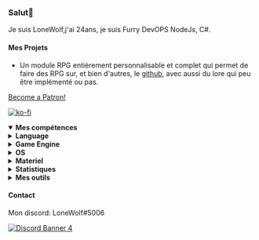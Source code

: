 <h3 id="salut-">Salut👋</h3>
<p>Je suis LoneWolf,j'ai 24ans, je suis Furry DevOPS NodeJs, C#.</p>
<h4 id="mes-projets">Mes Projets</h4>
<ul>
<li>Un module RPG entièrement personnalisable et complet qui permet de faire des RPG sur, et bien d'autres, le <a href="https://github.com/RPG-Module">github</a>, avec aussi du lore qui peu être implémenté ou pas.</li>
</ul>
<a href="https://www.patreon.com/bePatron?u=43559512" data-patreon-widget-type="become-patron-button" align=center>Become a Patron!</a>

[![ko-fi](https://ko-fi.com/img/githubbutton_sm.svg)](https://ko-fi.com/T6T43QB6A)
<details open="">
  <summary><strong>Mes compétences</strong></summary>
  <details>
  <summary><strong>Language</strong></summary>
    <details>
  <summary><strong>Web</strong></summary>
<img src="https://progress-bar.dev/80?title=JavaScript" alt="80%"> <img src="https://progress-bar.dev/60?title=HTML" alt="60%"> <img src="https://progress-bar.dev/60?title=CSS" alt="60%">
</details>
<details>
  <summary><strong>Backend</strong></summary>
<img src="https://progress-bar.dev/90?title=NodeJS" alt="90%"> <img src="https://progress-bar.dev/5?title=PHP" alt="5%"> <img src="https://progress-bar.dev/30?title=Deno" alt="30%"> <img src="https://progress-bar.dev/30?title=TypeScript" alt="30%">  <img src="https://progress-bar.dev/30?title=CoffeeScript" alt="30%">
</details>
<details>
  <summary><strong>Autres</strong></summary>
<img src="https://progress-bar.dev/20?title=Ruby" alt="20%"> <img src="https://progress-bar.dev/20?title=Python" alt="20%"> <img src="https://progress-bar.dev/60?title=Csharp" alt="60%">  <img src="https://progress-bar.dev/10?title=Lua" alt="10%"> <img src="https://progress-bar.dev/10?title=GML" alt="10%">
  </details>
</details>
<details>
  <summary><strong>Game Engine</strong></summary>
<img src="https://progress-bar.dev/30?title=UnrealEngine4" alt="30%"> <img src="https://progress-bar.dev/30?title=GM2" alt="30%">
</details>
<details>
  <summary><strong>OS</strong></summary>
<img src="https://progress-bar.dev/30?title=Linux" alt="30%"> <img src="https://progress-bar.dev/70?title=Windows" alt="70%">
</details>
<details>
  <summary><strong>Materiel</strong></summary>
<img src="https://progress-bar.dev/90?title=Hardware" alt="90%">
<p></p>
</details>

</details>

<details>
  <summary><b>Statistiques</b></summary>
  
  [![Github Statistics](https://github-readme-stats.vercel.app/api?username=JusteLoneWolf&theme=radical)](https://github.com/anuraghazra/github-readme-stats)
[![Github Statistics](https://github-profile-trophy.vercel.app/?username=JusteLoneWolf&theme=dracula)

<!--START_SECTION:waka-->
![Code Time](http://img.shields.io/badge/Code%20Time-2%2C433%20hrs%2022%20mins-blue)

![Profile Views](http://img.shields.io/badge/Profile%20Views-2-blue)

**🐱 My GitHub Data** 

> 📦 119.6 kB Used in GitHub's Storage 
 > 
> 🏆 16 Contributions in the Year 2023
 > 
> 🚫 Not Opted to Hire
 > 
> 📜 71 Public Repositories 
 > 
> 🔑 28 Private Repositories 
 > 
**I'm an Early 🐤** 

```text
🌞 Morning                1419 commits        █████░░░░░░░░░░░░░░░░░░░░   21.66 % 
🌆 Daytime                1913 commits        ███████░░░░░░░░░░░░░░░░░░   29.21 % 
🌃 Evening                1653 commits        ██████░░░░░░░░░░░░░░░░░░░   25.24 % 
🌙 Night                  1565 commits        ██████░░░░░░░░░░░░░░░░░░░   23.89 % 
```
📅 **I'm Most Productive on Tuesday** 

```text
Monday                   979 commits         ████░░░░░░░░░░░░░░░░░░░░░   14.95 % 
Tuesday                  1301 commits        █████░░░░░░░░░░░░░░░░░░░░   19.86 % 
Wednesday                1107 commits        ████░░░░░░░░░░░░░░░░░░░░░   16.90 % 
Thursday                 1210 commits        █████░░░░░░░░░░░░░░░░░░░░   18.47 % 
Friday                   825 commits         ███░░░░░░░░░░░░░░░░░░░░░░   12.60 % 
Saturday                 623 commits         ██░░░░░░░░░░░░░░░░░░░░░░░   09.51 % 
Sunday                   505 commits         ██░░░░░░░░░░░░░░░░░░░░░░░   07.71 % 
```


📊 **This Week I Spent My Time On** 

```text
🕑︎ Time Zone: Europe/Paris

💬 Programming Languages: 
No Activity Tracked This Week

🔥 Editors: 
No Activity Tracked This Week

🐱‍💻 Projects: 
No Activity Tracked This Week
```

**I Mostly Code in JavaScript** 

```text
JavaScript               39 repos            █████████████████████░░░░   82.98 % 
C#                       5 repos             ███░░░░░░░░░░░░░░░░░░░░░░   10.64 % 
GDScript                 1 repo              █░░░░░░░░░░░░░░░░░░░░░░░░   02.13 % 
Ruby                     1 repo              █░░░░░░░░░░░░░░░░░░░░░░░░   02.13 % 
Python                   1 repo              █░░░░░░░░░░░░░░░░░░░░░░░░   02.13 % 
```



**Timeline**

![Lines of Code chart](https://raw.githubusercontent.com/JusteLoneWolf/JusteLoneWolf/master/assets/bar_graph.png)


 Last Updated on 22/06/2023 05:08:04 UTC
<!--END_SECTION:waka-->


<a href="https://github.com/JusteLoneWolf/JusteLoneWolf"><img src="https://github.com/JusteLoneWolf/JusteLoneWolf/blob/master/images/stat.svg" align=center/></a></a>

</details>

<details>
  <summary><b>Mes outils</b></summary>
  
[![Webstorm](https://img.shields.io/badge/Webstrom-007acc?style=for-the-badge&logo=JetBrains&logoColor=white)](https://www.jetbrains.com/)
[![Rider](https://img.shields.io/badge/Rider-007acc?style=for-the-badge&logo=JetBrains&logoColor=white)](https://www.jetbrains.com/)
[![Git](https://img.shields.io/badge/Git-f05032?style=for-the-badge&logo=git&logoColor=white)](https://git-scm.com/)
[![Mysql](https://img.shields.io/badge/Mysql-4479a1?style=for-the-badge&color=white&logo=mysql)](https://www.mysql.com/fr/) 
[![MongoDB](https://img.shields.io/badge/MongoDB-47a248?style=for-the-badge&logo=mongodb&logoColor=white)](https://www.mongodb.com/)    
[![Javascript](https://img.shields.io/badge/Javascript-f7df1e?style=for-the-badge&logo=javascript&logoColor=white)](https://developer.mozilla.org/en-US/docs/Web/JavaScript)
[![Node.js](https://img.shields.io/badge/Node.js-339933?style=for-the-badge&logo=node.js&logoColor=white)](https://nodejs.org/en/)
</details>



#### Contact
Mon discord: LoneWolf#5006


[![Discord Banner 4](https://discordapp.com/api/guilds/604953858979921921/widget.png?style=banner4)](https://discordapp.com/invite/CQarcG5)

